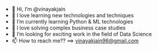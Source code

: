 - 👋 Hi, I’m @vinayakjain
- 👀 I love learning new technologies and techniques
- 🌱 I’m currently learning Python & ML technologies
- 🤖 I love solving complex business case studies
- 💞️ I’m looking for exciting work in the field of Data Science
- 📫 How to reach me?? ==> vinayakjain96@gmail.com

<!---
vinayakjn/vinayakjn is a ✨ special ✨ repository because its `README.md` (this file) appears on your GitHub profile.
You can click the Preview link to take a look at your changes.
--->
